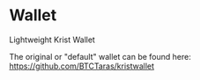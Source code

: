 # Wallet

Lightweight Krist Wallet

The original or "default" wallet can be found here: https://github.com/BTCTaras/kristwallet
